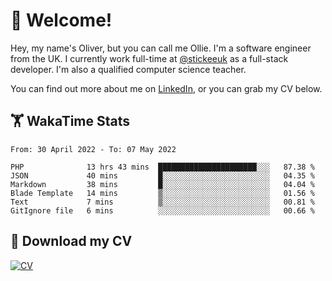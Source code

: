# 👋 Welcome!

Hey, my name's Oliver, but you can call me Ollie. I'm a software engineer from the UK. I currently work full-time at [@stickeeuk](https://www.github.com/stickeeuk) as a full-stack developer. I'm also a qualified computer science teacher.

You can find out more about me on [LinkedIn](https://www.linkedin.com/in/oliverearl), or you can grab my CV below.

## 🏋 WakaTime Stats

<!--START_SECTION:waka-->

```text
From: 30 April 2022 - To: 07 May 2022

PHP              13 hrs 43 mins  ██████████████████████░░░   87.38 %
JSON             40 mins         █░░░░░░░░░░░░░░░░░░░░░░░░   04.35 %
Markdown         38 mins         █░░░░░░░░░░░░░░░░░░░░░░░░   04.04 %
Blade Template   14 mins         ▒░░░░░░░░░░░░░░░░░░░░░░░░   01.56 %
Text             7 mins          ▒░░░░░░░░░░░░░░░░░░░░░░░░   00.81 %
GitIgnore file   6 mins          ░░░░░░░░░░░░░░░░░░░░░░░░░   00.66 %
```

<!--END_SECTION:waka-->

## 📌 Download my CV

[![CV](https://github-readme-stats.vercel.app/api/pin/?username=oliverearl&repo=cv)](https://github.com/oliverearl/cv)
